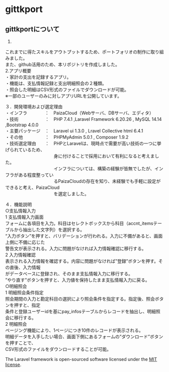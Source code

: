 # gittkport  

## gittkportについて
1.  
これまでに得たスキルをアウトプットするため、ポートフォリオの制作に取り組みました。  
また、github活用のため、本リポジトリを作成しました。  
2.アプリ概要  
・家計の支出を記録するアプリ。  
・機能は、支払情報記録と支出明細照会の２種類。  
・照会した明細はCSV形式のファイルでダウンロードが可能。  
 ※一部のユーザーのみに対しアプリURLを公開しています。  
  
３．開発環境および選定理由  
・インフラ　　　　：　PaizaCloud（Webサーバ、DBサーバ、エディタ）  
・技術　　　　　　：　PHP 7.4.1 ,Laravel Framework 6.20.26 , MySQL 14.14 ,Bootstrap 4.0.0  
・主要パッケージ　：　Laravel ui 1.3.0 , Lravel Collective html 6.4.1  
・その他　　　　　：　PHPMyAdmin 5.0.1 , Composer 1.9.2  
・技術選定理由　　：　PHPとLaravelは、現時点で需要が高い技術の一つに挙げられているため、  
　　　　　　　　　　　身に付けることで採用において有利になると考えました。  
　　　　　　　　　　　インフラについては、構築の経験が皆無でしたが、インフラがある程度整ってい  
　　　　　　　　　　　るPaizaCloudの存在を知り、未経験でも手軽に設定ができると考え、PaizaCloud  
　　　　　　　　　　　を選定しました。  

４．機能説明  
○支払情報入力  
1 支払情報入力画面  
フォームに各項目を入力。科目はセレクトボックスから科目（accnt_itemsテーブルから抽出した文字列）を選択する。  
“入力ボタン”を押すと、バリデーションが行われる。入力に不備があると、画面上側に不備に応じた  
警告文が表示される。入力に問題がなければ入力情報確認に移行する。  
2 入力情報確認  
表示される入力情報を確認する。内容に問題がなければ”登録”ボタンを押す。その直後、入力情報  
がデータベースに登録され、そのまま支払情報入力に移行する。  
”やり直す”ボタンを押すと、入力値を保持したまま支払情報入力に戻る。  
○明細照会  
1 明細照会条件指定  
照会期間の入力と勘定科目の選択により照会条件を指定する。指定後、照会ボタンを押すと、指定  
条件と登録ユーザーidを基にpay_infosテーブルからレコードを抽出し、明細照会に移行する。  
2 明細照会  
ページング機能により、1ページにつき10件のレコードが表示される。  
明細データを入手したい場合、画面下側にあるフォームの”ダウンロード”ボタンを押すことで、  
CSV形式のファイルをダウンロードすることが可能。  
    


The Laravel framework is open-sourced software licensed under the [MIT license](https://opensource.org/licenses/MIT).
